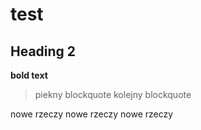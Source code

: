 # test
## Heading 2
**bold text**

> piekny blockquote
> kolejny  blockquote

nowe rzeczy
nowe rzeczy
nowe rzeczy
